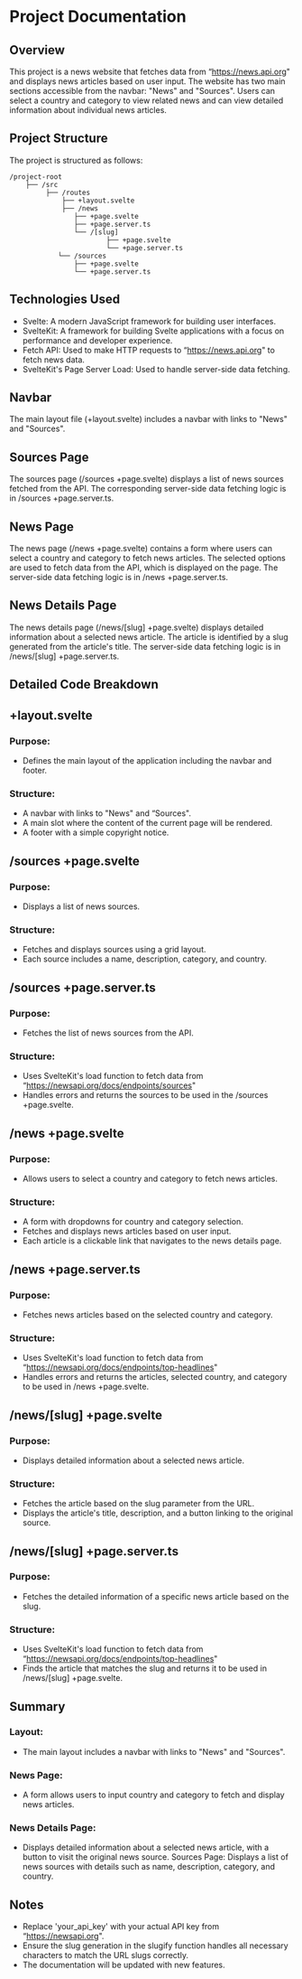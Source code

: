 # Project Documentation

## Overview
This project is a news website that fetches data from “https://news.api.org" and displays news articles based on user input. The website has two main sections accessible from the navbar: "News" and "Sources". Users can select a country and category to view related news and can view detailed information about individual news articles.

## Project Structure
The project is structured as follows:


	/project-root
  		├── /src
     		 ├── /routes
         		 ├── +layout.svelte
         		 ├── /news
         	     	├── +page.svelte
         	     	├── +page.server.ts
         	     	└── /[slug]
         	         		├── +page.svelte
         	         		└── +page.server.ts
         	 	└── /sources
         	     	├── +page.svelte
         	     	└── +page.server.ts

## Technologies Used
* Svelte: A modern JavaScript framework for building user interfaces.
* SvelteKit: A framework for building Svelte applications with a focus on performance and developer experience.
* Fetch API: Used to make HTTP requests to “https://news.api.org" to fetch news data.
* SvelteKit's Page Server Load: Used to handle server-side data fetching.

## Navbar
The main layout file (+layout.svelte) includes a navbar with links to "News" and "Sources".


## Sources Page
The sources page (/sources +page.svelte) displays a list of news sources fetched from the API. The corresponding server-side data fetching logic is in  /sources +page.server.ts.


## News Page
The news page (/news +page.svelte) contains a form where users can select a country and category to fetch news articles. The selected options are used to fetch data from the API, which is displayed on the page. The server-side data fetching logic is in /news +page.server.ts.

## News Details Page
The news details page (/news/[slug] +page.svelte) displays detailed information about a selected news article. The article is identified by a slug generated from the article's title. The server-side data fetching logic is in /news/[slug] +page.server.ts.

## Detailed Code Breakdown

## +layout.svelte
### Purpose: 
* Defines the main layout of the application including the navbar and footer.

### Structure:
* A navbar with links to "News" and “Sources".
* A main slot where the content of the current page will be rendered.
* A footer with a simple copyright notice.

## /sources +page.svelte
### Purpose:
* Displays a list of news sources.

### Structure:
* Fetches and displays sources using a grid layout.
* Each source includes a name, description, category, and country.

## /sources +page.server.ts
### Purpose: 
* Fetches the list of news sources from the API.

### Structure:
* Uses SvelteKit's load function to fetch data from “https://newsapi.org/docs/endpoints/sources"
* Handles errors and returns the sources to be used in the /sources +page.svelte.

## /news +page.svelte
### Purpose: 
* Allows users to select a country and category to fetch news articles.

### Structure:
* A form with dropdowns for country and category selection.
* Fetches and displays news articles based on user input.
* Each article is a clickable link that navigates to the news details page.

## /news +page.server.ts
### Purpose: 
* Fetches news articles based on the selected country and category.

### Structure:
* Uses SvelteKit's load function to fetch data from “https://newsapi.org/docs/endpoints/top-headlines"
* Handles errors and returns the articles, selected country, and category to be used in /news +page.svelte.

## /news/[slug] +page.svelte
### Purpose: 
* Displays detailed information about a selected news article.

### Structure:
* Fetches the article based on the slug parameter from the URL.
* Displays the article's title, description, and a button linking to the original source.




## /news/[slug] +page.server.ts
### Purpose: 
* Fetches the detailed information of a specific news article based on the slug.

### Structure:
* Uses SvelteKit's load function to fetch data from “https://newsapi.org/docs/endpoints/top-headlines"
* Finds the article that matches the slug and returns it to be used in /news/[slug] +page.svelte.

## Summary
### Layout: 
* The main layout includes a navbar with links to "News" and "Sources".
### News Page:
* A form allows users to input country and category to fetch and display news articles.
### News Details Page:
* Displays detailed information about a selected news article, with a button to visit the original news source.
Sources Page: Displays a list of news sources with details such as name, description, category, and country.

## Notes
* Replace 'your_api_key' with your actual API key from “https://newsapi.org".
* Ensure the slug generation in the slugify function handles all necessary characters to match the URL slugs correctly.
* The documentation will be updated with new features.


											
